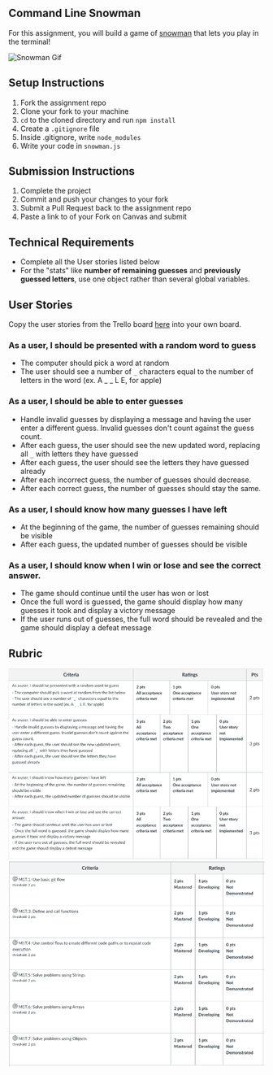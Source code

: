 ## Command Line Snowman

For this assignment, you will build a game of [snowman](https://benstone1.github.io/Snowman-App/) that lets you play in the terminal!

![Snowman Gif](./snowman.gif)

## Setup Instructions

1. Fork the assignment repo
1. Clone your fork to your machine
1. `cd` to the cloned directory and run `npm install`
1. Create a `.gitignore` file
1. Inside .gitignore, write `node_modules`
1. Write your code in `snowman.js`

## Submission Instructions

1. Complete the project
1. Commit and push your changes to your fork
1. Submit a Pull Request back to the assignment repo
1. Paste a link to of your Fork on Canvas and submit


## Technical Requirements

- Complete all the User stories listed below
- For the "stats" like **number of remaining guesses** and **previously guessed letters**, use one object rather than several global variables.

## User Stories

Copy the user stories from the Trello board [here](https://trello.com/b/8OErA3xI/command-line-snowman-project-plan) into your own board.

### As a user, I should be presented with a random word to guess

- The computer should pick a word at random
- The user should see a number of `_` characters equal to the number of letters in the word (ex. A _ _ L E, for apple)

### As a user, I should be able to enter guesses

- Handle invalid guesses by displaying a message and having the user enter a different guess.  Invalid guesses don't count against the guess count.
- After each guess, the user should see the new updated word, replacing all `_` with letters they have guessed
- After each guess, the user should see the letters they have guessed already
- After each incorrect guess, the number of guesses should decrease.
- After each correct guess, the number of guesses should stay the same.

### As a user, I should know how many guesses I have left

- At the beginning of the game, the number of guesses remaining should be visible
- After each guess, the updated number of guesses should be visible

### As a user, I should know when I win or lose and see the correct answer.

- The game should continue until the user has won or lost
- Once the full word is guessed, the game should display how many guesses it took and display a victory message
- If the user runs out of guesses, the full word should be revealed and the game should display a defeat message

## Rubric

![acceptanceCriteriaRubric](./acceptanceCriteriaRubric.png)
![outcomesRubric](./outcomesRubric.png)
